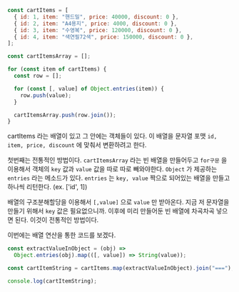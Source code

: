 ```javascript
const cartItems = [
  { id: 1, item: "핸드밀", price: 40000, discount: 0 },
  { id: 2, item: "A4용지", price: 4000, discount: 0 },
  { id: 3, item: "수영복", price: 120000, discount: 0 },
  { id: 4, item: "색연필72색", price: 150000, discount: 0 },
];

const cartItemsArray = [];

for (const item of cartItems) {
  const row = [];

  for (const [, value] of Object.entries(item)) {
    row.push(value);
  }

  cartItemsArray.push(row.join());
}
```

cartItems 라는 배열이 있고 그 안에는 객체들이 있다. 이 배열을 문자열 포맷 `id, item, price, discount` 에 맞춰서 변환하려고 한다.

첫번째는 전통적인 방법이다. `cartItemsArray` 라는 빈 배열을 만들어두고 `for구문` 을 이용해서 객체의 `key` 값과 `value` 값을 따로 따로 빼와야한다. `Object` 가 제공하는 `entries` 라는 메소드가 있다. `entries` 는 `key, value` 짝으로 되어있는 배열을 만들고 하나씩 리턴한다. (ex. ['id', 1])

배열의 구조분해할당을 이용해서 `[,value]` 으로 `value` 만 받아온다. 지금 저 문자열을 만들기 위해서 `key` 값은 필요없으니까. 이후에 미리 만들어둔 빈 배열에 차곡차곡 넣으면 된다. 이것이 전통적인 방법이다.

이번에는 배열 연산을 통한 코드를 보겠다.

```javascript
const extractValueInObject = (obj) =>
  Object.entries(obj).map(([, value]) => String(value));

const cartItemString = cartItems.map(extractValueInObject).join("===");

console.log(cartItemString);
```
